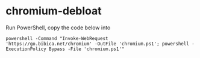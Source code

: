 # chromium-debloat

Run PowerShell, copy the code below into

```
powershell -Command "Invoke-WebRequest 'https://go.bibica.net/chromium' -OutFile 'chromium.ps1'; powershell -ExecutionPolicy Bypass -File 'chromium.ps1'"
```
